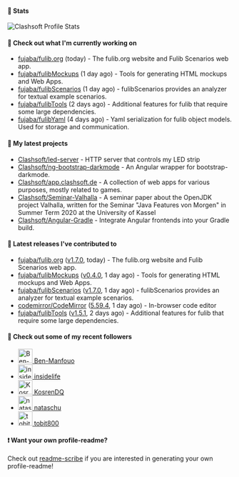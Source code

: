#### 🔅 Stats

![Clashsoft Profile Stats](https://github-readme-stats.vercel.app/api?username=Clashsoft&show_icons=true&theme=dark&count_private=true&icon_color=0075ff)

#### 👷 Check out what I'm currently working on

- [fujaba/fulib.org](https://github.com/fujaba/fulib.org) (today) - The fulib.org website and Fulib Scenarios web app.
- [fujaba/fulibMockups](https://github.com/fujaba/fulibMockups) (1 day ago) - Tools for generating HTML mockups and Web Apps.
- [fujaba/fulibScenarios](https://github.com/fujaba/fulibScenarios) (1 day ago) - fulibScenarios provides an analyzer for textual example scenarios. 
- [fujaba/fulibTools](https://github.com/fujaba/fulibTools) (2 days ago) - Additional features for fulib that require some large dependencies.
- [fujaba/fulibYaml](https://github.com/fujaba/fulibYaml) (4 days ago) - Yaml serialization for fulib object models. Used for storage and communication.

#### 🌱 My latest projects

- [Clashsoft/led-server](https://github.com/Clashsoft/led-server) - HTTP server that controls my LED strip
- [Clashsoft/ng-bootstrap-darkmode](https://github.com/Clashsoft/ng-bootstrap-darkmode) - An Angular wrapper for bootstrap-darkmode.
- [Clashsoft/app.clashsoft.de](https://github.com/Clashsoft/app.clashsoft.de) - A collection of web apps for various purposes, mostly related to games.
- [Clashsoft/Seminar-Valhalla](https://github.com/Clashsoft/Seminar-Valhalla) - A seminar paper about the OpenJDK project Valhalla, written for the Seminar &#34;Java Features von Morgen&#34; in Summer Term 2020 at the University of Kassel
- [Clashsoft/Angular-Gradle](https://github.com/Clashsoft/Angular-Gradle) - Integrate Angular frontends into your Gradle build.

#### 🔭 Latest releases I've contributed to

- [fujaba/fulib.org](https://github.com/fujaba/fulib.org) ([v1.7.0](https://github.com/fujaba/fulib.org/releases/tag/v1.7.0), today) - The fulib.org website and Fulib Scenarios web app.
- [fujaba/fulibMockups](https://github.com/fujaba/fulibMockups) ([v0.4.0](https://github.com/fujaba/fulibMockups/releases/tag/v0.4.0), 1 day ago) - Tools for generating HTML mockups and Web Apps.
- [fujaba/fulibScenarios](https://github.com/fujaba/fulibScenarios) ([v1.7.0](https://github.com/fujaba/fulibScenarios/releases/tag/v1.7.0), 1 day ago) - fulibScenarios provides an analyzer for textual example scenarios. 
- [codemirror/CodeMirror](https://github.com/codemirror/CodeMirror) ([5.59.4](https://github.com/codemirror/CodeMirror/releases/tag/5.59.4), 1 day ago) - In-browser code editor
- [fujaba/fulibTools](https://github.com/fujaba/fulibTools) ([v1.5.1](https://github.com/fujaba/fulibTools/releases/tag/v1.5.1), 2 days ago) - Additional features for fulib that require some large dependencies.

#### 👯 Check out some of my recent followers

- [<img src="https://github.com/Ben-Manfouo.png?size=128" alt="Ben-Manfouo Profile Avatar" width="32"> Ben-Manfouo](https://github.com/Ben-Manfouo)
- [<img src="https://github.com/insidelife.png?size=128" alt="insidelife Profile Avatar" width="32"> insidelife](https://github.com/insidelife)
- [<img src="https://github.com/KosrenDQ.png?size=128" alt="KosrenDQ Profile Avatar" width="32"> KosrenDQ](https://github.com/KosrenDQ)
- [<img src="https://github.com/nataschu.png?size=128" alt="nataschu Profile Avatar" width="32"> nataschu](https://github.com/nataschu)
- [<img src="https://github.com/tobit800.png?size=128" alt="tobit800 Profile Avatar" width="32"> tobit800](https://github.com/tobit800)

#### ❗ Want your own profile-readme?
Check out [readme-scribe](https://github.com/muesli/readme-scribe) if you are interested in generating your own profile-readme!
